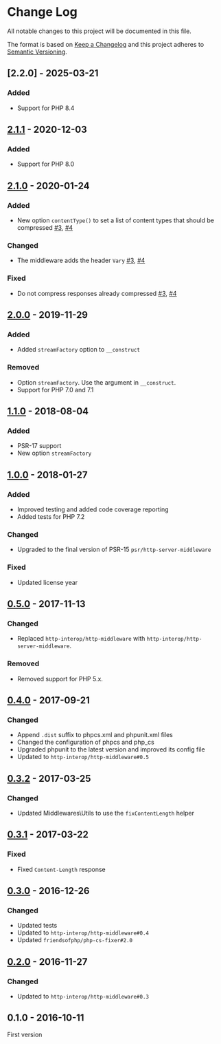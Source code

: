 # Change Log

All notable changes to this project will be documented in this file.

The format is based on [Keep a Changelog](http://keepachangelog.com/)
and this project adheres to [Semantic Versioning](http://semver.org/).

## [2.2.0] - 2025-03-21
### Added
- Support for PHP 8.4

## [2.1.1] - 2020-12-03
### Added
- Support for PHP 8.0

## [2.1.0] - 2020-01-24
### Added
- New option `contentType()` to set a list of content types that should be compressed [#3], [#4]

### Changed
- The middleware adds the header `Vary` [#3], [#4]

### Fixed
- Do not compress responses already compressed [#3], [#4]

## [2.0.0] - 2019-11-29
### Added
- Added `streamFactory` option to `__construct`

### Removed
- Option `streamFactory`. Use the argument in `__construct`.
- Support for PHP 7.0 and 7.1

## [1.1.0] - 2018-08-04
### Added
- PSR-17 support
- New option `streamFactory`

## [1.0.0] - 2018-01-27
### Added
- Improved testing and added code coverage reporting
- Added tests for PHP 7.2

### Changed
- Upgraded to the final version of PSR-15 `psr/http-server-middleware`

### Fixed
- Updated license year

## [0.5.0] - 2017-11-13
### Changed
- Replaced `http-interop/http-middleware` with  `http-interop/http-server-middleware`.

### Removed
- Removed support for PHP 5.x.

## [0.4.0] - 2017-09-21
### Changed
- Append `.dist` suffix to phpcs.xml and phpunit.xml files
- Changed the configuration of phpcs and php_cs
- Upgraded phpunit to the latest version and improved its config file
- Updated to `http-interop/http-middleware#0.5`

## [0.3.2] - 2017-03-25
### Changed
- Updated Middlewares\Utils to use the `fixContentLength` helper

## [0.3.1] - 2017-03-22
### Fixed
- Fixed `Content-Length` response

## [0.3.0] - 2016-12-26
### Changed
- Updated tests
- Updated to `http-interop/http-middleware#0.4`
- Updated `friendsofphp/php-cs-fixer#2.0`

## [0.2.0] - 2016-11-27
### Changed
- Updated to `http-interop/http-middleware#0.3`

## 0.1.0 - 2016-10-11
First version

[#3]: https://github.com/middlewares/encoder/issues/3
[#4]: https://github.com/middlewares/encoder/issues/4

[2.1.1]: https://github.com/middlewares/encoder/compare/v2.1.0...v2.1.1
[2.1.0]: https://github.com/middlewares/encoder/compare/v2.0.0...v2.1.0
[2.0.0]: https://github.com/middlewares/encoder/compare/v1.1.0...v2.0.0
[1.1.0]: https://github.com/middlewares/encoder/compare/v1.0.0...v1.1.0
[1.0.0]: https://github.com/middlewares/encoder/compare/v0.5.0...v1.0.0
[0.5.0]: https://github.com/middlewares/encoder/compare/v0.4.0...v0.5.0
[0.4.0]: https://github.com/middlewares/encoder/compare/v0.3.2...v0.4.0
[0.3.2]: https://github.com/middlewares/encoder/compare/v0.3.1...v0.3.2
[0.3.1]: https://github.com/middlewares/encoder/compare/v0.3.0...v0.3.1
[0.3.0]: https://github.com/middlewares/encoder/compare/v0.2.0...v0.3.0
[0.2.0]: https://github.com/middlewares/encoder/compare/v0.1.0...v0.2.0
